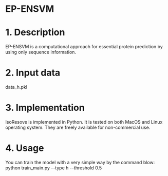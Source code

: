 # EP-ENSVM
# 1. Description
EP-ENSVM is a computational approach for essential protein prediction by using only sequence information. 

# 2. Input data
data_h.pkl 

# 3. Implementation
IsoResove is implemented in Python. It is tested on both MacOS and Linux operating system. They are freely available for non-commercial use.

# 4. Usage
You can train the model with a very simple way by the command blow:
python train_main.py --type h --threshold 0.5
